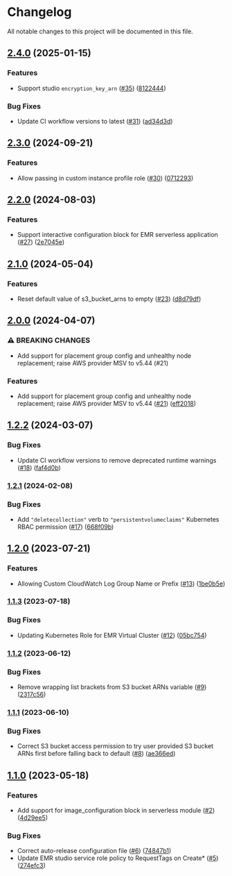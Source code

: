 # Changelog

All notable changes to this project will be documented in this file.

## [2.4.0](https://github.com/terraform-aws-modules/terraform-aws-emr/compare/v2.3.0...v2.4.0) (2025-01-15)


### Features

* Support studio `encryption_key_arn` ([#35](https://github.com/terraform-aws-modules/terraform-aws-emr/issues/35)) ([8122444](https://github.com/terraform-aws-modules/terraform-aws-emr/commit/81224444712633533d40dc951e888357a46ffe57))


### Bug Fixes

* Update CI workflow versions to latest ([#31](https://github.com/terraform-aws-modules/terraform-aws-emr/issues/31)) ([ad34d3d](https://github.com/terraform-aws-modules/terraform-aws-emr/commit/ad34d3d55581d51dff978d936d8ebc261f39e646))

## [2.3.0](https://github.com/terraform-aws-modules/terraform-aws-emr/compare/v2.2.0...v2.3.0) (2024-09-21)


### Features

* Allow passing in custom instance profile role ([#30](https://github.com/terraform-aws-modules/terraform-aws-emr/issues/30)) ([0712293](https://github.com/terraform-aws-modules/terraform-aws-emr/commit/0712293bce835f099d5bc43e45320bc23eb5eacd))

## [2.2.0](https://github.com/terraform-aws-modules/terraform-aws-emr/compare/v2.1.0...v2.2.0) (2024-08-03)


### Features

* Support interactive configuration block for EMR serverless application ([#27](https://github.com/terraform-aws-modules/terraform-aws-emr/issues/27)) ([2e7045e](https://github.com/terraform-aws-modules/terraform-aws-emr/commit/2e7045e99ee36bb93be4036388f01bbf4fcdbcdd))

## [2.1.0](https://github.com/terraform-aws-modules/terraform-aws-emr/compare/v2.0.0...v2.1.0) (2024-05-04)


### Features

* Reset default value of s3_bucket_arns to empty ([#23](https://github.com/terraform-aws-modules/terraform-aws-emr/issues/23)) ([d8d79df](https://github.com/terraform-aws-modules/terraform-aws-emr/commit/d8d79df4dfe1c590c369ebb939a9e262de6cd42a))

## [2.0.0](https://github.com/terraform-aws-modules/terraform-aws-emr/compare/v1.2.2...v2.0.0) (2024-04-07)


### ⚠ BREAKING CHANGES

* Add support for placement group config and unhealthy node replacement; raise AWS provider MSV to v5.44 (#21)

### Features

* Add support for placement group config and unhealthy node replacement; raise AWS provider MSV to v5.44 ([#21](https://github.com/terraform-aws-modules/terraform-aws-emr/issues/21)) ([eff2018](https://github.com/terraform-aws-modules/terraform-aws-emr/commit/eff2018e7aeffdd260c21b9251275fa8342c34de))

## [1.2.2](https://github.com/terraform-aws-modules/terraform-aws-emr/compare/v1.2.1...v1.2.2) (2024-03-07)


### Bug Fixes

* Update CI workflow versions to remove deprecated runtime warnings ([#18](https://github.com/terraform-aws-modules/terraform-aws-emr/issues/18)) ([faf4d0b](https://github.com/terraform-aws-modules/terraform-aws-emr/commit/faf4d0bfc218bc70d2124bed5e52780bb0856c2d))

### [1.2.1](https://github.com/terraform-aws-modules/terraform-aws-emr/compare/v1.2.0...v1.2.1) (2024-02-08)


### Bug Fixes

* Add `"deletecollection"` verb to `"persistentvolumeclaims"` Kubernetes RBAC permission ([#17](https://github.com/terraform-aws-modules/terraform-aws-emr/issues/17)) ([668f09b](https://github.com/terraform-aws-modules/terraform-aws-emr/commit/668f09bcb2eb3dbac1be59648f00a4a7acbf832f))

## [1.2.0](https://github.com/terraform-aws-modules/terraform-aws-emr/compare/v1.1.3...v1.2.0) (2023-07-21)


### Features

* Allowing Custom CloudWatch Log Group Name or Prefix ([#13](https://github.com/terraform-aws-modules/terraform-aws-emr/issues/13)) ([1be0b5e](https://github.com/terraform-aws-modules/terraform-aws-emr/commit/1be0b5e325f6ac458773c7eddc469397b57795a5))

### [1.1.3](https://github.com/terraform-aws-modules/terraform-aws-emr/compare/v1.1.2...v1.1.3) (2023-07-18)


### Bug Fixes

* Updating Kubernetes Role for EMR Virtual Cluster ([#12](https://github.com/terraform-aws-modules/terraform-aws-emr/issues/12)) ([05bc754](https://github.com/terraform-aws-modules/terraform-aws-emr/commit/05bc754beddd0156271f05ccfd8702b9a6ba07b2))

### [1.1.2](https://github.com/terraform-aws-modules/terraform-aws-emr/compare/v1.1.1...v1.1.2) (2023-06-12)


### Bug Fixes

* Remove wrapping list brackets from S3 bucket ARNs variable ([#9](https://github.com/terraform-aws-modules/terraform-aws-emr/issues/9)) ([2317c56](https://github.com/terraform-aws-modules/terraform-aws-emr/commit/2317c56f9b6715224af6eba4e7fe54ec0f0d4217))

### [1.1.1](https://github.com/terraform-aws-modules/terraform-aws-emr/compare/v1.1.0...v1.1.1) (2023-06-10)


### Bug Fixes

* Correct S3 bucket access permission to try user provided S3 bucket ARNs first before falling back to default ([#8](https://github.com/terraform-aws-modules/terraform-aws-emr/issues/8)) ([ae366ed](https://github.com/terraform-aws-modules/terraform-aws-emr/commit/ae366ed81939a06a00c843edbf01097edee2353a))

## [1.1.0](https://github.com/terraform-aws-modules/terraform-aws-emr/compare/v1.0.0...v1.1.0) (2023-05-18)


### Features

* Add support for image_configuration block in serverless module ([#2](https://github.com/terraform-aws-modules/terraform-aws-emr/issues/2)) ([4d29ee5](https://github.com/terraform-aws-modules/terraform-aws-emr/commit/4d29ee518322bffe48a3bc6fb096b3fe929b4eb0))


### Bug Fixes

* Correct auto-release configuration file ([#6](https://github.com/terraform-aws-modules/terraform-aws-emr/issues/6)) ([74847b1](https://github.com/terraform-aws-modules/terraform-aws-emr/commit/74847b1dce3058d43e0a50affcf03fefee06a236))
* Update EMR studio service role policy to RequestTags on Create* ([#5](https://github.com/terraform-aws-modules/terraform-aws-emr/issues/5)) ([274efc3](https://github.com/terraform-aws-modules/terraform-aws-emr/commit/274efc33cb7b251778019a66e9eed62b58722c8b))
